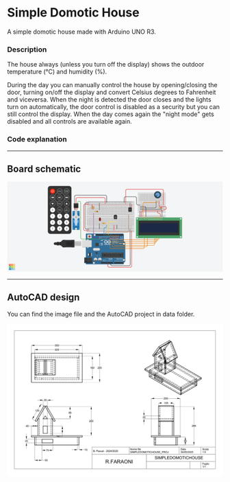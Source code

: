 # Simple Domotic House
A simple domotic house made with Arduino UNO R3.

### Description
The house always (unless you turn off the display) shows the outdoor temperature (°C) and humidity (%).

During the day you can manually control the house by opening/closing the door, turning on/off the display and convert Celsius degrees to Fahrenheit and viceversa.
When the night is detected the door closes and the lights turn on automatically, the door control is disabled as a security but you can still control the display.
When the day comes again the "night mode" gets disabled and all controls are available again.

### Code explanation

---

## Board schematic
![Schematic](https://github.com/Millenium6208/SimpleDomoticHouse/blob/main/SimpleDomoticHouse_sch.png)

---

## AutoCAD design
You can find the image file and the AutoCAD project in data folder.

![CAD Schematic](https://github.com/Millenium6208/SimpleDomoticHouse/blob/main/SimpleDomoticHouse_cad.png)
